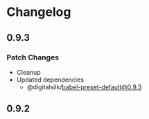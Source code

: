 # Changelog

## 0.9.3

### Patch Changes

- Cleanup
- Updated dependencies
  - @digitalsilk/babel-preset-default@0.9.3

## 0.9.2
